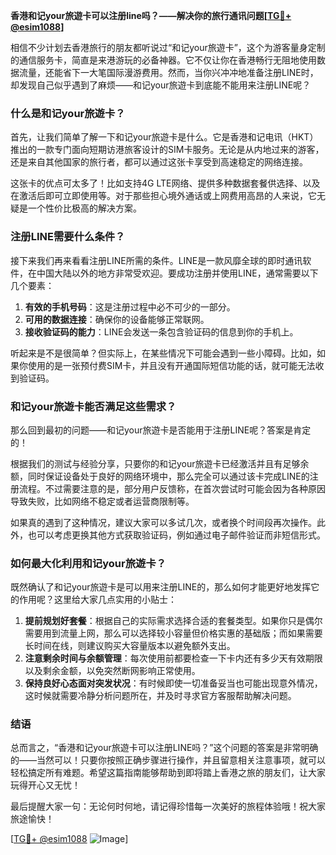 **香港和记your旅遊卡可以注册line吗？——解决你的旅行通讯问题[[TG💪+ @esim1088](https://t.me/s/esim1088)]**

相信不少计划去香港旅行的朋友都听说过“和记your旅遊卡”，这个为游客量身定制的通信服务卡，简直是来港游玩的必备神器。它不仅让你在香港畅行无阻地使用数据流量，还能省下一大笔国际漫游费用。然而，当你兴冲冲地准备注册LINE时，却发现自己似乎遇到了麻烦——和记your旅遊卡到底能不能用来注册LINE呢？

### 什么是和记your旅遊卡？

首先，让我们简单了解一下和记your旅遊卡是什么。它是香港和记电讯（HKT）推出的一款专门面向短期访港旅客设计的SIM卡服务。无论是从内地过来的游客，还是来自其他国家的旅行者，都可以通过这张卡享受到高速稳定的网络连接。

这张卡的优点可太多了！比如支持4G LTE网络、提供多种数据套餐供选择、以及在激活后即可立即使用等。对于那些担心境外通话或上网费用高昂的人来说，它无疑是一个性价比极高的解决方案。

### 注册LINE需要什么条件？

接下来我们再来看看注册LINE所需的条件。LINE是一款风靡全球的即时通讯软件，在中国大陆以外的地方非常受欢迎。要成功注册并使用LINE，通常需要以下几个要素：

1. **有效的手机号码**：这是注册过程中必不可少的一部分。
2. **可用的数据连接**：确保你的设备能够正常联网。
3. **接收验证码的能力**：LINE会发送一条包含验证码的信息到你的手机上。

听起来是不是很简单？但实际上，在某些情况下可能会遇到一些小障碍。比如，如果你使用的是一张预付费SIM卡，并且没有开通国际短信功能的话，就可能无法收到验证码。

### 和记your旅遊卡能否满足这些需求？

那么回到最初的问题——和记your旅遊卡是否能用于注册LINE呢？答案是肯定的！

根据我们的测试与经验分享，只要你的和记your旅遊卡已经激活并且有足够余额，同时保证设备处于良好的网络环境中，那么完全可以通过该卡完成LINE的注册流程。不过需要注意的是，部分用户反馈称，在首次尝试时可能会因为各种原因导致失败，比如网络不稳定或者运营商限制等。

如果真的遇到了这种情况，建议大家可以多试几次，或者换个时间段再次操作。此外，也可以考虑更换其他方式获取验证码，例如通过电子邮件验证而非短信形式。

### 如何最大化利用和记your旅遊卡？

既然确认了和记your旅遊卡是可以用来注册LINE的，那么如何才能更好地发挥它的作用呢？这里给大家几点实用的小贴士：

1. **提前规划好套餐**：根据自己的实际需求选择合适的套餐类型。如果你只是偶尔需要用到流量上网，那么可以选择较小容量但价格实惠的基础版；而如果需要长时间在线，则建议购买大容量版本以避免额外支出。
2. **注意剩余时间与余额管理**：每次使用前都要检查一下卡内还有多少天有效期限以及剩余金额，以免突然断网影响正常使用。
3. **保持良好心态面对突发状况**：有时候即使一切准备妥当也可能出现意外情况，这时候就需要冷静分析问题所在，并及时寻求官方客服帮助解决问题。

### 结语

总而言之，“香港和记your旅遊卡可以注册LINE吗？”这个问题的答案是非常明确的——当然可以！只要你按照正确步骤进行操作，并且留意相关注意事项，就可以轻松搞定所有难题。希望这篇指南能够帮助到即将踏上香港之旅的朋友们，让大家玩得开心又无忧！

最后提醒大家一句：无论何时何地，请记得珍惜每一次美好的旅程体验哦！祝大家旅途愉快！

[[TG💪+ @esim1088](https://t.me/s/esim1088) ![Image](https://i.postimg.cc/4NQfJmqS/Snipaste-2025-05-13-00-14-12.png)]